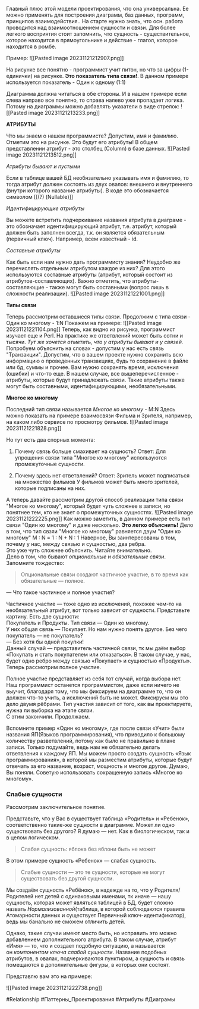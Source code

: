 
Главный плюс этой модели проектирования, что она универсальна. Ее можно применять для построения диаграмм, баз данных, программ, принципов взаимодействия..
На  старте нужно знать, что осн. работа проводится над взаимоотношением сущности и связи. Для более легкого восприятия стоит запомнить, что сущность - существительное, которое находится в прямоугольнике и действие - глагол, которое находится в ромбе.

Пример:
![[Pasted image 20231121212907.png]]

На рисунке все понятно - программист учит питон, но что за цифры (1-единички) на рисунке. **Это показатель типа связи!**. В данном примере используется показатель - Один к одному (1:1)

Диаграмма должна читаться в обе стороны. И в нашем примере если слева направо все понятно, то справа налево уже пропадает логика. Потому на диаграммы можно добавлять указатели в виде стрелок:
![[Pasted image 20231121213233.png]]

**АТРИБУТЫ**

Что мы знаем о нашем программисте? Допустим, имя и фамилию. Отметим это на рисунке. Это будут его атрибуты! В общем представлении атрибут - это столбец (Column) в базе данных.
![[Pasted image 20231121213512.png]]

*Атрибуты бывают и пустыми*

Если в таблице вашей БД необязательно указывать имя и фамилию, то тогда атрибут должен состоять из двух овалов: внешнего и внутреннего (внутри которого название атрибуты). В коде это обозначается символом  [[(?) (Nullable)]]

*Идентифицирующие атрибуты*

Вы можете встретить подчеркивание названия атрибута в диаграме - это обозначает идентифицирующий атрибут, т.е. атрибут, который должен быть заполнен всегда, т.к. он является обязательным (первичный ключ). Например, всем известный - id.

*Составные атрибуты*

Как быть если нам нужно дать программисту знания? Неудобно же перечислять отдельным атрибутом каждое из них?
Для этого используются составные атрибуты (атрибут, который состоит из атрибутов-составляющих). Важно отметить, что атрибуты-составляющие - также могут быть составными (вопрос лишь в сложности реализации).
![[Pasted image 20231121221001.png]]

**Типы связи**

Теперь рассмотрим оставшиеся типы связи.
Продолжим с типа связи - Один ко многому - 1:N
Покажем на примере:
![[Pasted image 20231121221104.png]]
Теперь, как видно из рисунка, программист изучает еще и Perl. На практике же ответвлений может быть сотни и тысячи. 
*Тут же хочется отметить, что у атрибуты бывают и у связей.*
Попробуем объяснить на словах - допустим у нас есть связь "Транзакции". Допустим, что в вашем проекте нужно сохранить всю информацию о проведенных транзакциях, будь то сохранение в файле или бд, суммы и прочее. Вам нужно сохранять время, исключения (ошибки) и что-то еще. В нашем случае, все вышеперечисленное - атрибуты, которые будут принадлежать связи. Такие атрибуты также могут быть составными, идентифицирующими, необязательными.

**Многое ко многому**

Последний тип связи называется *Многое ко многому* - M:N
Здесь можно показать на примере взаимосвязи Фильма и Зрителя, например, на каком либо сервисе по просмотру фильмов.
![[Pasted image 20231121221828.png]]

Но тут есть два спорных момента:

1) Почему связь больше смахивает на сущность?
	Ответ: Для упрощения связи типа "Многое ко многому" используются промежуточные сущности.
	
2) Почему здесь нет ответвлений?
	 Ответ: Зритель может подписаться на множество фильмов
		  У фильмов может быть много зрителей, которые подписаны на них.

А теперь давайте рассмотрим другой способ реализации типа связи "Многое ко многому", который будет чуть сложнее в записи, но понятнее тем, кто не знает о промежуточных сущностях.
![[Pasted image 20231121222225.png]]
Как можно заметить, в данном примере есть тип связи "Один ко многому" и даже несколько. **Это легко объяснить!** Дело в том, что тип свзяи "Многое ко многому" равняется двум "Один ко многому"
								M : N = 1 : N + N : 1
Наверное, Вы заинтересованы в том, почему у нас, между связью и сущностью, два ребра.  
Это уже чуть сложнее объяснить. Читайте внимательно.  
Дело в том, что бывают _опциональные_ и _обязательные связи_. Запомните тождество:  

> Опциональные связи создают частичное участие, в то время как обязательные — полное.

— Что такое частичное и полное участия?  
  
Частичное участие — тоже одно из исключений, похожее чем-то на необязательный атрибут, вот только зависит от сущности. Представьте картину. Есть две сущности:  
Покупатель и Продукты. Тип связи — Один ко многому.  
У них общая связь — Покупает. Но нам нужно понять другое. Без чего покупатель — не покупатель?  
— Без хотя бы одной покупки!  
Данный случай — представитель частичной связи, тк мы даём выбор «Покупать и стать покупателем или отказаться». В таком случае, у нас, будет одно ребро между связью «Покупает» и сущностью «Продукты». Теперь рассмотрим полное участие.  
  
Полное участие представляет из себя тот случай, когда выбора нет. Наш программист останется программистом, даже если ничего не выучит, благодаря тому, что мы фиксируем на диаграмме то, что он должен что-то учить, а исключений быть не может. Фиксируем мы это дело двумя рёбрами. Тип участия зависит от того, как вы проектируете, нужна ли выборка на этапе связи.  
С этим закончили. Продолжаем.

Вспомните пример «Один ко многому», где после связи «Учит» были названия ЯП(Языков программирования), что приводило к большому количеству разветвлений, потому как было не правильно в плане записи. Только подумайте, ведь нам не обязательно делать ответвления к каждому ЯП. Мы можем просто создать сущность «Язык программирования», в которой мы разместим атрибуты, которые будут отвечать за его название, возраст, мощность и многое другое. Думаю, Вы поняли. Советую использовать сокращенную запись «Многое ко многому».

### Слабые сущности
  
Рассмотрим заключительное понятие.  
  
Представьте, что у Вас в существует таблица «Родитель» и «Ребенок», соответственно такие-же сущности в диаграмме. Может ли одно существовать без другого? Я думаю — нет. Как в биологическом, так и в целом логическом.  

> Слабая сущность: яблока без яблони быть не может
  
В этом примере сущность «Ребенок» — слабая сущность.  

> Слабые сущности — это те сущности, которые не могут существовать без другой сущности.

Мы создаём сущность «Ребёнок», в надежде на то, что у Родителя/Родителей нет детей с одинаковыми именами, тк иначе — нашу сущность, которая может являться таблицей в БД, будет сложно назвать _Нормализованной_(таблица, в которой соблюдаются правила Атомарности данных и существует Первичный ключ-идентификатор), ведь мы банально не сможем отличить детей.

Однако, такие случаи имеют место быть, но исправить это можно добавлением дополнительного атрибута. В таком случае, атрибут «Имя» — то, что и создает подобную ситуацию, а называется он _компонентом ключа слабой сущности_. Название подобных атрибутов, в овалах, подчеркиваются пунктиром, а сущность и связь помещаются в дополнительные фигуры, в которых они состоят.  
  
Представлю вам это на примере:  
  
![[Pasted image 20231121222738.png]]

#Relationship #Паттерны_Проектирования #Атрибуты #Диаграмы